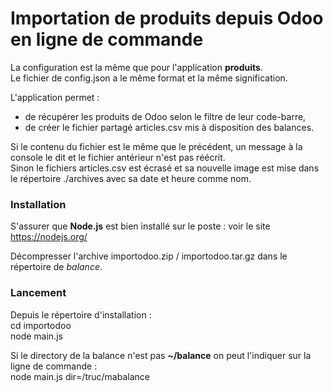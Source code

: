 # Importation de produits depuis Odoo en ligne de commande

La configuration est la même que pour l'application **produits**.  
Le fichier de config.json a le même format et la même signification.

L'application permet :
- de récupérer les produits de Odoo selon le filtre de leur code-barre,
- de créer le fichier partagé articles.csv mis à disposition des balances.

Si le contenu du fichier est le même que le précédent, un message à la console le dit et le fichier antérieur n'est pas réécrit.  
Sinon le fichiers articles.csv est écrasé et sa nouvelle image est mise dans le répertoire ./archives avec sa date et heure comme nom.

### Installation
S'assurer que **Node.js** est bien installé sur le poste : voir le site https://nodejs.org/

Décompresser l'archive importodoo.zip / importodoo.tar.gz dans le répertoire de *balance*.  

### Lancement
Depuis le répertoire d'installation :  
cd importodoo  
node main.js  

Si le directory de la balance n'est pas **~/balance** on peut l'indiquer sur la ligne de commande :  
node main.js dir=/truc/mabalance  
